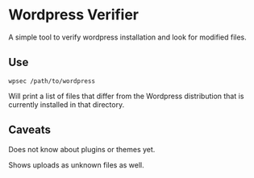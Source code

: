 Wordpress Verifier
==================

A simple tool to verify wordpress installation and look for modified files.

Use
----

```
wpsec /path/to/wordpress
```

Will print a list of files that differ from the Wordpress distribution that is currently installed in that directory.

Caveats
-------

Does not know about plugins or themes yet.

Shows uploads as unknown files as well.

